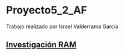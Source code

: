 # Proyecto5_2_AF

Trabajo realizado por Israel Valderrama García

## [Investigación RAM](#investigación.md)
